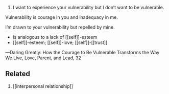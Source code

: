 1. I want to experience your vulnerability but I don’t want to be vulnerable.

Vulnerability is courage in you and inadequacy in me.

I’m drawn to your vulnerability but repelled by mine.

- is analogous to a lack of [[self]]-esteem
- [[self]]-esteem; [[self]]-love; [[self]]-[[trust]]

—Daring Greatly: How the Courage to Be Vulnerable Transforms the Way We Live, Love, Parent, and Lead, 32

## Related
1. [[interpersonal relationship]]